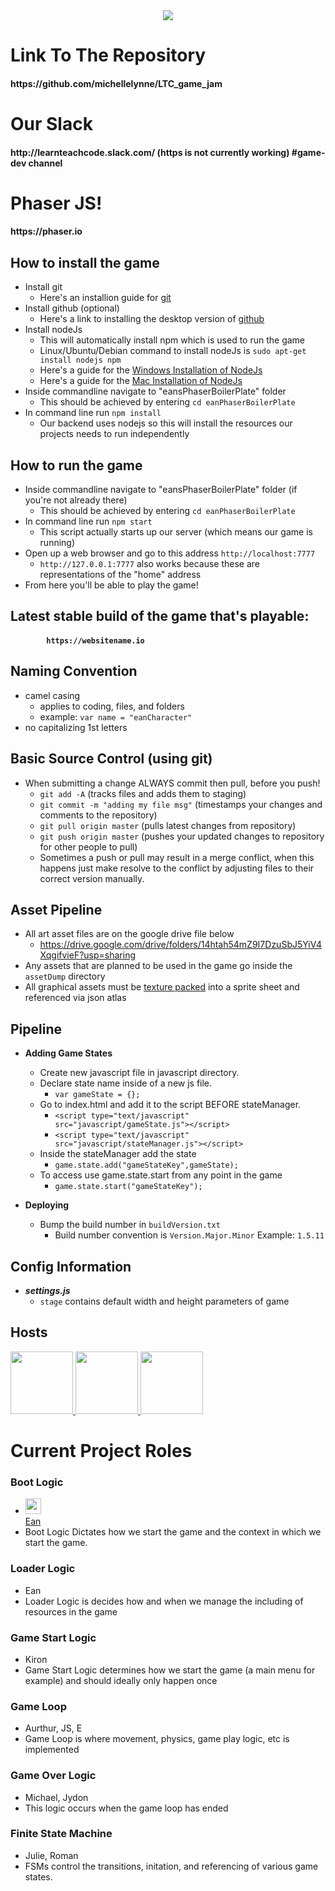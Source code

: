 <div align="center"><img src="https://user-images.githubusercontent.com/121322/47754742-28d44480-dc59-11e8-9071-5b45e89edde4.png"></div>


<h1> Link To The Repository </h1>
<h4>
    https://github.com/michellelynne/LTC_game_jam
</h4>

<h1> Our Slack </h1>
<h4>
    http://learnteachcode.slack.com/
    (https is not currently working)
    #game-dev channel
</h4>

<h1> Phaser JS! </h1>
<h4>
    <a>https://phaser.io</a>
</h4>

## How to install the game
- Install git
    - Here's an installion guide for [git](https://www.atlassian.com/git/tutorials/install-git)
- Install github (optional)
    - Here's a link to installing  the desktop version of [github](https://desktop.github.com/)
- Install nodeJs
    - This will automatically install npm which is used to run the game
    - Linux/Ubuntu/Debian command to install nodeJs is `sudo apt-get install nodejs npm`
    - Here's a guide for the [Windows Installation of NodeJs](http://blog.teamtreehouse.com/install-node-js-npm-windows)
    - Here's a guide for the [Mac Installation of NodeJs](http://blog.teamtreehouse.com/install-node-js-npm-mac)
- Inside commandline navigate to "eansPhaserBoilerPlate" folder
    - This should be achieved by entering `cd eanPhaserBoilerPlate`
- In command line run `npm install`
    - Our backend uses nodejs so this will install the resources our projects needs to run independently

## How to run the game
- Inside commandline navigate to "eansPhaserBoilerPlate" folder (if you're not already there)
    - This should be achieved by entering `cd eanPhaserBoilerPlate`
- In command line run `npm start`
    - This script actually starts up our server (which means our game is running)
- Open up a web browser and go to this address `http://localhost:7777`
    - `http://127.0.0.1:7777` also works because these are representations of the "home" address
- From here you'll be able to play the game!

## Latest stable build of the game that's playable:
<h4>
    
            https://websitename.io

</h4>


## Naming Convention
- camel casing
    - applies to coding, files, and folders
    - example: `var name = "eanCharacter"`
- no capitalizing 1st letters

## Basic Source Control (using git)
- When submitting a change ALWAYS commit then pull, before you push!
    - `git add -A` (tracks files and adds them to staging)
    - `git commit -m "adding my file msg"` (timestamps your changes and comments to the repository)
    - `git pull origin master` (pulls latest changes from repository)
    - `git push origin master` (pushes your updated changes to repository for other people to pull)
    - Sometimes a push or pull may result in a merge conflict, when this happens just make resolve to the conflict by adjusting files to their correct version manually.

## Asset Pipeline
- All art asset files are on the google drive file below
    - https://drive.google.com/drive/folders/14htah54mZ9I7DzuSbJ5YiV4XqgifvieF?usp=sharing
- Any assets that are planned to be used in the game go inside the `assetDump` directory
- All graphical assets must be [texture packed](https://www.codeandweb.com/texturepacker) into a sprite sheet and referenced via json atlas

## Pipeline
- **Adding Game States**
    - Create new javascript file in javascript directory.
    - Declare state name inside of a new js file.
        - ` var gameState = {}; `
    - Go to index.html and add it to the script BEFORE stateManager.
        - `<script type="text/javascript" src="javascript/gameState.js"></script> `
        - `<script type="text/javascript" src="javascript/stateManager.js"></script>`
    - Inside the stateManager add the state
        - `game.state.add("gameStateKey",gameState);`
    - To access use game.state.start from any point in the game
        - `game.state.start("gameStateKey");`

- **Deploying**
    - Bump the build number in ```buildVersion.txt```
        - Build number convention is ```Version.Major.Minor``` Example: ```1.5.11```

## Config Information
  - ***settings.js***
    - `stage` contains default width and height parameters of game
    

## Hosts

<a href="https://github.com/E-A-N">
    <img width="100" height="100" src="https://avatars1.githubusercontent.com/u/17329104?s=460&v=4">
</a>
<a href="http://www.michellebrenner.com/">
    <img width="100" height="100" src="https://avatars3.githubusercontent.com/u/10392961?s=400&v=4">
</a>
<a href="https://jamcity.com">
    <img width="100" height="100" src="http://jamcity-corp.akamaized.net/wp-content/uploads/open_graph.jpg">
</a>

# Current Project Roles

### Boot Logic
   * <a href="https://github.com/E-A-N"> <img width="25" height="25" src="https://avatars1.githubusercontent.com/u/17329104?s=460&v=4"> <br> Ean </a>
   * Boot Logic Dictates how we start the game and the context in which we start the game.


### Loader Logic
   * Ean
   * Loader Logic is decides how and when we manage the including of resources in the game


### Game Start Logic
   * Kiron
   * Game Start Logic determines how we start the game (a main menu for example) and should ideally only happen once
   
   
### Game Loop
   * Aurthur, JS, E
   * Game Loop is where movement, physics, game play logic, etc is implemented


### Game Over Logic
   * Michael, Jydon
   * This logic occurs when the game loop has ended


### Finite State Machine
   * Julie, Roman
   * FSMs control the transitions, initation, and referencing of various game states.
